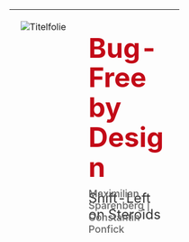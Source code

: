 <!-- # Bug-Free-by-Design: Shift-Left on Steroids -->

<!-- <video src="videos/startfolie.mp4" controls autoplay muted loop width="80%"></video> -->
<!-- ![Deckblatt](images/titelfolie.png){ width=80% height=auto .center} -->

<table style="height: 420px; vertical-align: middle; width: 100%; border-collapse: collapse;">
    <tr>
        <td style="vertical-align: top; width: 40%; height: 420px; padding: 20px;">
            <img src="images/titelfolie.png" alt="Titelfolie" style="max-width: 100%; height: auto; display: block;" />
        </td>
        <td style="vertical-align: top; width: 60%; height: 420px; position: relative; padding: 20px;">
            <div style="position: absolute; top: 50%; left: 20px; right: 20px; transform: translateY(-50%); text-align: left;">
                <h1 style="font-size: 3em; font-weight: bold; margin: 0 0 0.3em 0; color: #C30A17; line-height: 1.1;">
                    Bug-Free by Design
                </h1>
                <h2 style="font-size: 1.5em; font-weight: normal; margin: 0; color: #333; line-height: 1.2;">
                    Shift-Left on Steroids
                </h2>
            </div>
            <div style="position: absolute; bottom: 20px; left: 20px; right: 20px; text-align: left;">
                <p style="font-size: 1.1em; margin: 0; color: #666; font-weight: 500;">
                    Maximilian Sparenberg | Constantin Ponfick
                </p>
            </div>
        </td>
    </tr>
</table>